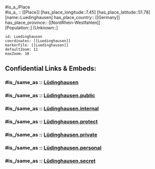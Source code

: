 ﻿---
confidential: public
isDeleted: false
location:
- 51.78
- 7.45
mapmarker: city
mapzoom:
- 7
- 12
SpocWebEntityId: 32175
tags:
- geo/City
type: City
---

#is_a_/Place  
#is_a_ :: [[Place]] 
[has_place_longitude::7.45] 
[has_place_latitude::51.78] 
[name::Luedinghausen] 
has_place_country:: [[Germany]]  
has_place_province:: [[NordRhein-Westfahlen]]  
[Population::] 
[Unknown::] 


```leaflet
id: Luedinghausen
coordinates: [[Luedinghausen]] 
markerFile: [[Luedinghausen]] 
defaultZoom: 11 
maxZoom: 18
```


## Confidential Links & Embeds: 

### #is_/same_as :: [Lüdinghausen](/_Standards/Earth/Continent/Europe/Europe~Central/Germany/Germany~West/Nordrhein-Westfalen/counties~NW/Coesfeld/cities~Coesfeld/Lüdinghausen.md) 

### #is_/same_as :: [Lüdinghausen.public](/_public/Earth/Continent/Europe/Europe~Central/Germany/Germany~West/Nordrhein-Westfalen/counties~NW/Coesfeld/cities~Coesfeld/Lüdinghausen.public.md) 

### #is_/same_as :: [Lüdinghausen.internal](/_internal/Earth/Continent/Europe/Europe~Central/Germany/Germany~West/Nordrhein-Westfalen/counties~NW/Coesfeld/cities~Coesfeld/Lüdinghausen.internal.md) 

### #is_/same_as :: [Lüdinghausen.protect](/_protect/Earth/Continent/Europe/Europe~Central/Germany/Germany~West/Nordrhein-Westfalen/counties~NW/Coesfeld/cities~Coesfeld/Lüdinghausen.protect.md) 

### #is_/same_as :: [Lüdinghausen.private](/_private/Earth/Continent/Europe/Europe~Central/Germany/Germany~West/Nordrhein-Westfalen/counties~NW/Coesfeld/cities~Coesfeld/Lüdinghausen.private.md) 

### #is_/same_as :: [Lüdinghausen.personal](/_personal/Earth/Continent/Europe/Europe~Central/Germany/Germany~West/Nordrhein-Westfalen/counties~NW/Coesfeld/cities~Coesfeld/Lüdinghausen.personal.md) 

### #is_/same_as :: [Lüdinghausen.secret](/_secret/Earth/Continent/Europe/Europe~Central/Germany/Germany~West/Nordrhein-Westfalen/counties~NW/Coesfeld/cities~Coesfeld/Lüdinghausen.secret.md)

